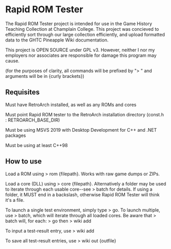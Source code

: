 # Rapid ROM Tester

The Rapid ROM Tester project is intended for use in the Game History Teaching Collection at Champlain College. This project was concieved to efficiently sort through our large collection efficiently, and upload formatted data to the GHTC Pineapple Wiki documentation.

This project is OPEN SOURCE under GPL v3. However, neither I nor my employers nor associates are responsible for damage this program may cause.

(for the purposes of clarity, all commands will be prefixed by "> " and arguments will be in {curly brackets})

## Requisites

Must have RetroArch installed, as well as any ROMs and cores

Must point Rapid ROM tester to the RetroArch installation directory (const.h : RETROARCH_BASE_DIR)

Must be using MSVS 2019 with Desktop Development for C++ and .NET packages

Must be using at least C++98

## How to use

Load a ROM using > rom {filepath}. Works with raw game dumps or ZIPs.

Load a core (DLL) using > core {filepath}. Alternatively a folder may be used to iterate through each usable core--see > batch for details. If using a folder, it MUST end in a backslash, otherwise Rapid ROM Tester will think it's a file.

To launch a single test environment, simply type > go. To launch multiple, use > batch, which will iterate through all loaded cores. Be aware that > batch will, for each: > go then > wiki add

To input a test-result entry, use > wiki add

To save all test-result entries, use > wiki out {outfile}